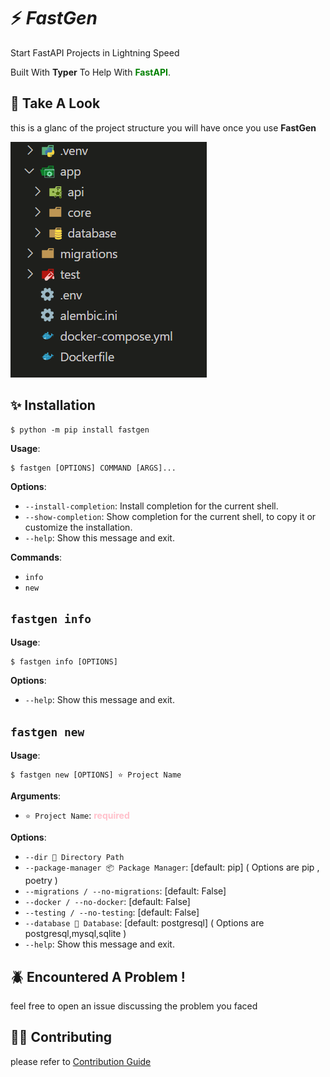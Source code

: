 # ⚡ _**FastGen**_

Start FastAPI Projects in Lightning Speed

Built With **Typer** To Help With <span style="color:green">**FastAPI**</span>.

## 👀 **Take A Look**

this is a glanc of the project structure you will have once you use **FastGen**

![dirs_images](./docs/dir.png)

## ✨ **Installation**

```console
$ python -m pip install fastgen
```

**Usage**:

```console
$ fastgen [OPTIONS] COMMAND [ARGS]...
```

**Options**:

- `--install-completion`: Install completion for the current shell.
- `--show-completion`: Show completion for the current shell, to copy it or customize the installation.
- `--help`: Show this message and exit.

**Commands**:

- `info`
- `new`

## `fastgen info`

**Usage**:

```console
$ fastgen info [OPTIONS]
```

**Options**:

- `--help`: Show this message and exit.

## `fastgen new`

**Usage**:

```console
$ fastgen new [OPTIONS] ⭐ Project Name
```

**Arguments**:

- `⭐ Project Name`: <span style="color:pink">**required**

**Options**:

- `--dir 📁 Directory Path`
- `--package-manager 📦 Package Manager`: [default: pip]
  ( Options are pip , poetry )
- `--migrations / --no-migrations`: [default: False]
- `--docker / --no-docker`: [default: False]
- `--testing / --no-testing`: [default: False]
- `--database 📅 Database`: [default: postgresql] ( Options are postgresql,mysql,sqlite )
- `--help`: Show this message and exit.

## 🪲 **Encountered A Problem !**

feel free to open an issue discussing the problem you faced

## 🤝🏻 **Contributing**

please refer to [Contribution Guide](./CONTRIBUTING.md)
